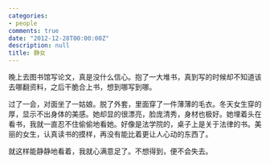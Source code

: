 ```yaml
---
categories:
- people
comments: true
date: "2012-12-28T00:00:00Z"
description: null
title: 静女
---
```

晚上去图书馆写论文，真是没什么信心。抱了一大堆书，真到写的时候却不知道该去哪翻资料，之后干脆合上书，想到哪写到哪。

过了一会，对面坐了一姑娘。脱了外套，里面穿了一件薄薄的毛衣。冬天女生穿的厚，显示不出身体的美感。她却显的很漂亮，脸庞清秀，身材也极好。她埋着头在看书，我就一直忍不住偷偷地看她。好像是法学院的，桌子上是关于法律的书。美丽的女生，认真读书的摸样，再没有能比着更让人心动的东西了。

就这样能静静地看着，我就心满意足了。不想得到，便不会失去。
